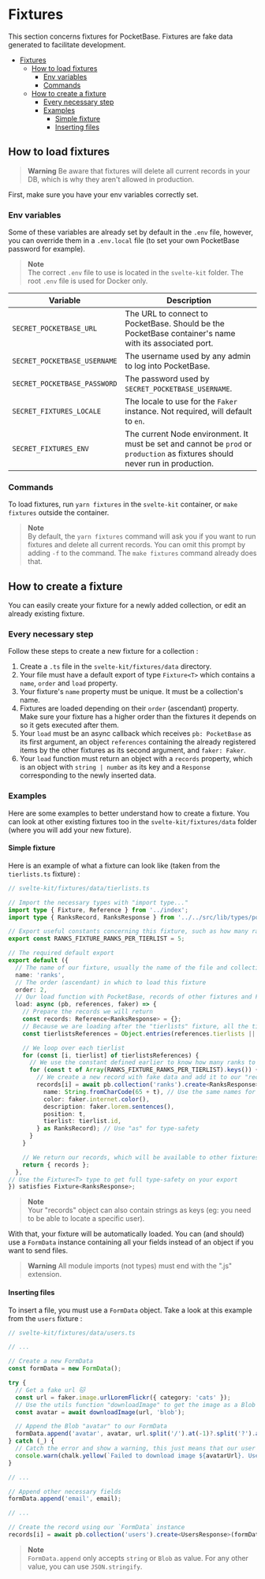 # Fixtures

This section concerns fixtures for PocketBase. Fixtures are fake data generated to facilitate development.

- [Fixtures](#fixtures)
  - [How to load fixtures](#how-to-load-fixtures)
    - [Env variables](#env-variables)
    - [Commands](#commands)
  - [How to create a fixture](#how-to-create-a-fixture)
    - [Every necessary step](#every-necessary-step)
    - [Examples](#examples)
      - [Simple fixture](#simple-fixture)
      - [Inserting files](#inserting-files)

## How to load fixtures

> **Warning**
> Be aware that fixtures will delete all current records in your DB, which is why they aren't allowed in production.

First, make sure you have your env variables correctly set.

### Env variables

Some of these variables are already set by default in the `.env` file, however, you can override them in a `.env.local` file (to set your own PocketBase password for example).

> **Note**  
> The correct `.env` file to use is located in the `svelte-kit` folder. The root `.env` file is used for Docker only.

| Variable                     | Description                                                                                                                   |
| ---------------------------- | ----------------------------------------------------------------------------------------------------------------------------- |
| `SECRET_POCKETBASE_URL`      | The URL to connect to PocketBase. Should be the PocketBase container's name with its associated port.                         |
| `SECRET_POCKETBASE_USERNAME` | The username used by any admin to log into PocketBase.                                                                        |
| `SECRET_POCKETBASE_PASSWORD` | The password used by `SECRET_POCKETBASE_USERNAME`.                                                                            |
| `SECRET_FIXTURES_LOCALE`     | The locale to use for the `Faker` instance. Not required, will default to `en`.                                               |
| `SECRET_FIXTURES_ENV`        | The current Node environment. It must be set and cannot be `prod` or `production` as fixtures should never run in production. |

### Commands

To load fixtures, run `yarn fixtures` in the `svelte-kit` container, or `make fixtures` outside the container.

> **Note**  
> By default, the `yarn fixtures` command will ask you if you want to run fixtures and delete all current records.
> You can omit this prompt by adding `-f` to the command. The `make fixtures` command already does that.

## How to create a fixture

You can easily create your fixture for a newly added collection, or edit an already existing fixture.

### Every necessary step

Follow these steps to create a new fixture for a collection :

1. Create a `.ts` file in the `svelte-kit/fixtures/data` directory.
2. Your file must have a default export of type `Fixture<T>` which contains a `name`, `order` and `load` property.
3. Your fixture's `name` property must be unique. It must be a collection's name.
4. Fixtures are loaded depending on their `order` (ascendant) property. Make sure your fixture has a higher order than the fixtures it depends on so it gets executed after them.
5. Your `load` must be an async callback which receives `pb: PocketBase` as its first argument, an object `references` containing the already registered items by the other fixtures as its second argument, and `faker: Faker`.
6. Your `load` function must return an object with a `records` property, which is an object with `string | number` as its key and a `Response` corresponding to the newly inserted data.

### Examples

Here are some examples to better understand how to create a fixture.
You can look at other existing fixtures too in the `svelte-kit/fixtures/data` folder (where you will add your new fixture).

#### Simple fixture

Here is an example of what a fixture can look like (taken from the `tierlists.ts` fixture) :

```ts
// svelte-kit/fixtures/data/tierlists.ts

// Import the necessary types with "import type..."
import type { Fixture, Reference } from '../index';
import type { RanksRecord, RanksResponse } from '../../src/lib/types/pocketbase';

// Export useful constants concerning this fixture, such as how many ranks we add per tierlist
export const RANKS_FIXTURE_RANKS_PER_TIERLIST = 5;

// The required default export
export default ({
  // The name of our fixture, usually the name of the file and collection
  name: 'ranks',
  // The order (ascendant) in which to load this fixture
  order: 2,
  // Our load function with PocketBase, records of other fixtures and Faker
  load: async (pb, references, faker) => {
    // Prepare the records we will return
    const records: Reference<RanksResponse> = {};
    // Because we are loading after the "tierlists" fixture, all the tierlists inserted are available inside "references.tierlists"
    const tierlistsReferences = Object.entries(references.tierlists || {});

    // We loop over each tierlist
    for (const [i, tierlist] of tierlistsReferences) {
      // We use the constant defined earlier to know how many ranks to add
      for (const t of Array(RANKS_FIXTURE_RANKS_PER_TIERLIST).keys()) {
        // We create a new record with fake data and add it to our "records" object
        records[i] = await pb.collection('ranks').create<RanksResponse>({
          name: String.fromCharCode(65 + t), // Use the same names for every 5 ranks
          color: faker.internet.color(),
          description: faker.lorem.sentences(),
          position: t,
          tierlist: tierlist.id,
        } as RanksRecord); // Use "as" for type-safety
      }
    }

    // We return our records, which will be available to other fixtures as "references.ranks"
    return { records };
  },
// Use the Fixture<T> type to get full type-safety on your export
}) satisfies Fixture<RanksResponse>;

```

> **Note**  
> Your "records" object can also contain strings as keys (eg: you need to be able to locate a specific user).

With that, your fixture will be automatically loaded.
You can (and should) use a `FormData` instance containing all your fields instead of an object if you want to send files.

> **Warning**
> All module imports (not types) must end with the ".js" extension.

#### Inserting files

To insert a file, you must use a `FormData` object. Take a look at this example from the `users` fixture :

```ts
// svelte-kit/fixtures/data/users.ts

// ...

// Create a new FormData
const formData = new FormData();

try {
  // Get a fake url 🐱
  const url = faker.image.urlLoremFlickr({ category: 'cats' });
  // Use the utils function "downloadImage" to get the image as a Blob
  const avatar = await downloadImage(url, 'blob');

  // Append the Blob "avatar" to our FormData
  formData.append('avatar', avatar, url.split('/').at(-1)?.split('?').at(0));
} catch (_) {
  // Catch the error and show a warning, this just means that our user won't have an avatar (instead of failing all fixtures)
  console.warn(chalk.yellow(`Failed to download image ${avatarUrl}. User ${email} will have no avatar.`));
}

// ...

// Append other necessary fields
formData.append('email', email);

// ...

// Create the record using our `FormData` instance
records[i] = await pb.collection('users').create<UsersResponse>(formData);

```

> **Note**  
> `FormData.append` only accepts `string` or `Blob` as value. For any other value, you can use `JSON.stringify`.

